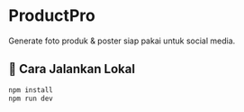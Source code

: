 # ProductPro

Generate foto produk & poster siap pakai untuk social media.

## 🚀 Cara Jalankan Lokal
```bash
npm install
npm run dev
